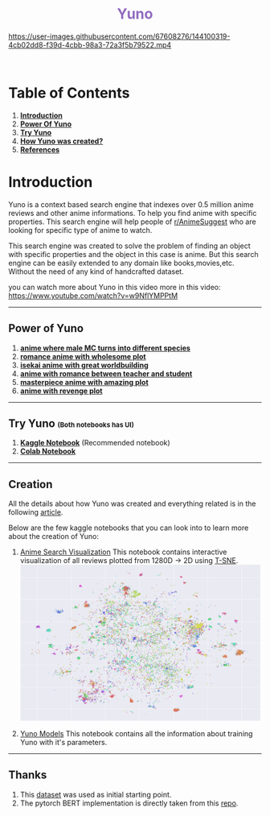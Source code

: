 <h1 align="center" style="color: #916BBF;"><b>Yuno</b></h1>




https://user-images.githubusercontent.com/67608276/144100319-4cb02dd8-f39d-4cbb-98a3-72a3f5b79522.mp4



<br>

# Table of Contents
 1. [**Introduction**](#introduction)
 2. [**Power Of Yuno**](#power-of-yuno)
 3. [**Try Yuno**](#try-yuno)
 4. [**How Yuno was created?**](#Creation)
 5. [**References**](#References)


# Introduction


Yuno is a context based search engine that indexes over 0.5 million anime reviews and other anime informations. To help you find anime with specific properties. This search engine will help people of [r/AnimeSuggest](http://reddit.com/r/AnimeSuggest) who are looking for specific type of anime to watch.

This search engine was created to solve the problem of finding an object with specific properties and the object in this case is anime. But this search engine can be easily extended to any domain like books,movies,etc. Without the need of any kind of handcrafted dataset.

you can watch more about Yuno in this video more in this video: https://www.youtube.com/watch?v=w9NflYMPPtM

<hr>

## Power of Yuno

1. [**anime where male MC turns into different species**](https://www.youtube.com/watch?v=sKGJGtmo6zE)
2. [**romance anime with wholesome plot**](https://www.youtube.com/watch?v=W9zntwi0e04)
3. [**isekai anime with great worldbuilding**](https://www.youtube.com/watch?v=UmxqXqXcqlQ)
4. [**anime with romance between teacher and student**](https://www.youtube.com/watch?v=WyPayms4m7I)
5. [**masterpiece anime with amazing plot**](https://www.youtube.com/watch?v=iWaFQmBUs-M)
6. [**anime with revenge plot**](https://www.youtube.com/watch?v=lOQxGQ_Stp0)

<hr>

## **Try Yuno <span style="font-size:small;">(Both notebooks has UI)</span>**

1. **[Kaggle Notebook](https://www.kaggle.com/iamparadox/yunoo)** (Recommended notebook)
2. **[Colab Notebook](https://colab.research.google.com/drive/1WAewYgHDmDEWhPBBOvGgyLTiOaasVyOz?usp=sharing)**


<hr>

## **Creation**
All the details about how Yuno was created and everything related is in the following [article](https://medium.com/@confusedstudent13/yuno-context-based-search-engine-for-anime-39f5cb86f845).

Below are the few kaggle notebooks that you can look into to learn more about the creation of Yuno:

 1. [Anime Search Visualization](https://www.kaggle.com/iamparadox/anime-search-visualization)
    This notebook contains interactive visualization of all reviews plotted from 1280D -> 2D using [T-SNE](https://www.jmlr.org/papers/v9/vandermaaten08a.html).
    ![anime reviews](./docs/pictures/10K_reviews.png)

2. [Yuno Models](https://www.kaggle.com/iamparadox/yuno-models)
    This notebook contains all the information about training Yuno with it's parameters.

<hr>

## **Thanks**
1. This [dataset](https://www.kaggle.com/marlesson/myanimelist-dataset-animes-profiles-reviews)  was used as initial starting point.
2. The pytorch BERT implementation is directly taken from this [repo](https://github.com/dreamgonfly/BERT-pytorch).

